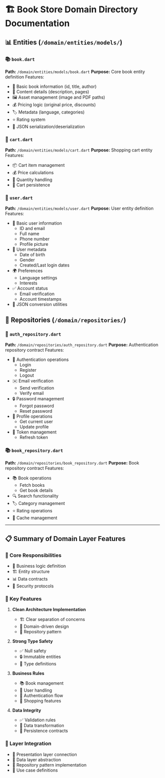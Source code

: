 # 🏗️ Book Store Domain Directory Documentation

## 📊 Entities (`/domain/entities/models/`)

### 📚 `book.dart`
**Path:** `/domain/entities/models/book.dart`
**Purpose:** Core book entity definition
Features:
- 📝 Basic book information (id, title, author)
- 📖 Content details (description, pages)
- 🖼️ Asset management (image and PDF paths)
- 💰 Pricing logic (original price, discounts)
- 🏷️ Metadata (language, categories)
- ⭐ Rating system
- 🔄 JSON serialization/deserialization

### 🛒 `cart.dart`
**Path:** `/domain/entities/models/cart.dart`
**Purpose:** Shopping cart entity
Features:
- 📦 Cart item management
- 💰 Price calculations
- 🔢 Quantity handling
- 💾 Cart persistence

### 👤 `user.dart`
**Path:** `/domain/entities/models/user.dart`
**Purpose:** User entity definition
Features:
- 👤 Basic user information
  - ID and email
  - Full name
  - Phone number
  - Profile picture
- 📅 User metadata
  - Date of birth
  - Gender
  - Created/Last login dates
- 🌍 Preferences
  - Language settings
  - Interests
- ✅ Account status
  - Email verification
  - Account timestamps
- 🔄 JSON conversion utilities

## 📝 Repositories (`/domain/repositories/`)

### 🔐 `auth_repository.dart`
**Path:** `/domain/repositories/auth_repository.dart`
**Purpose:** Authentication repository contract
Features:
- 🔑 Authentication operations
  - Login
  - Register
  - Logout
- ✉️ Email verification
  - Send verification
  - Verify email
- 🔒 Password management
  - Forgot password
  - Reset password
- 👤 Profile operations
  - Get current user
  - Update profile
- 🔄 Token management
  - Refresh token

### 📚 `book_repository.dart`
**Path:** `/domain/repositories/book_repository.dart`
**Purpose:** Book repository contract
Features:
- 📚 Book operations
  - Fetch books
  - Get book details
- 🔍 Search functionality
- 🏷️ Category management
- ⭐ Rating operations
- 💾 Cache management

---

## 📋 Summary of Domain Layer Features

### 🎯 Core Responsibilities
- 📝 Business logic definition
- 🏗️ Entity structure
- 📊 Data contracts
- 🔐 Security protocols

### 🔑 Key Features
1. **Clean Architecture Implementation**
   - 🏗️ Clear separation of concerns
   - 📝 Domain-driven design
   - 🔄 Repository pattern

2. **Strong Type Safety**
   - ✅ Null safety
   - 🔒 Immutable entities
   - 🎯 Type definitions

3. **Business Rules**
   - 📚 Book management
   - 👤 User handling
   - 🔐 Authentication flow
   - 🛒 Shopping features

4. **Data Integrity**
   - ✅ Validation rules
   - 🔄 Data transformation
   - 💾 Persistence contracts

### 🔗 Layer Integration
- 📱 Presentation layer connection
- 💾 Data layer abstraction
- 🔄 Repository pattern implementation
- 🎯 Use case definitions
